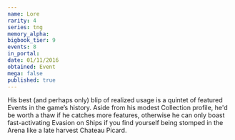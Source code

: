 ```yaml
---
name: Lore
rarity: 4
series: tng
memory_alpha:
bigbook_tier: 9
events: 8
in_portal:
date: 01/11/2016
obtained: Event
mega: false
published: true
---
```


His best (and perhaps only) blip of realized usage is a quintet of featured Events in the game’s history. Aside from his modest Collection profile, he'd be worth a thaw if he catches more features, otherwise he can only boast fast-activating Evasion on Ships if you find yourself being stomped in the Arena like a late harvest Chateau Picard.
